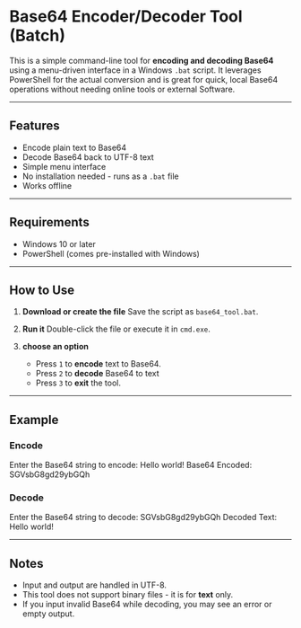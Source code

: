
# Base64 Encoder/Decoder Tool (Batch)

This is a simple command-line tool for **encoding and decoding Base64** using a menu-driven interface in a Windows `.bat` script.
It leverages PowerShell for the actual conversion and is great for quick, local Base64 operations without needing online tools or external Software.

---

## Features

- Encode plain text to Base64
- Decode Base64 back to UTF-8 text
- Simple menu interface
- No installation needed - runs as a `.bat` file
- Works offline

---

## Requirements

- Windows 10 or later
- PowerShell (comes pre-installed with Windows)

---

## How to Use

1. **Download or create the file**
   Save the script as `base64_tool.bat`.

2. **Run it**
   Double-click the file or execute it in `cmd.exe`.

3. **choose an option**
   - Press `1` to **encode** text to Base64.
   - Press `2` to **decode** Base64 to text
   - Press `3` to **exit** the tool.

---

## Example

### Encode

Enter the Base64 string to encode: Hello world!
Base64 Encoded:
SGVsbG8gd29ybGQh

### Decode

Enter the Base64 string to decode: SGVsbG8gd29ybGQh
Decoded Text:
Hello world!

---

## Notes

- Input and output are handled in UTF-8.
- This tool does not support binary files - it is for **text** only.
- If you input invalid Base64 while decoding, you may see an error or empty output.
